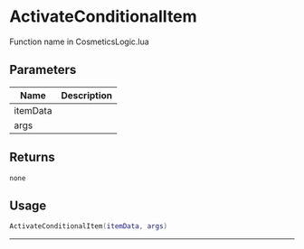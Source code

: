 # ActivateConditionalItem

Function name in CosmeticsLogic.lua

## Parameters

| Name     | Description |
| -------- | ----------- |
| itemData |             |
| args     |             |

## Returns

`none`

## Usage

```lua
ActivateConditionalItem(itemData, args)
```

---
